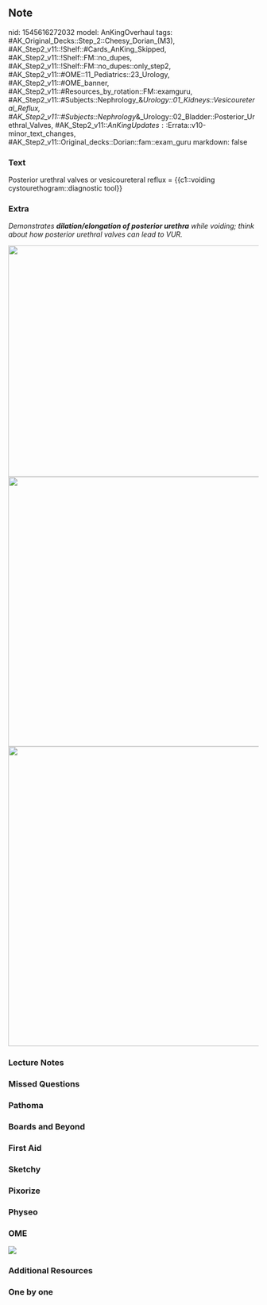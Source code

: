 ## Note
nid: 1545616272032
model: AnKingOverhaul
tags: #AK_Original_Decks::Step_2::Cheesy_Dorian_(M3), #AK_Step2_v11::!Shelf::#Cards_AnKing_Skipped, #AK_Step2_v11::!Shelf::FM::no_dupes, #AK_Step2_v11::!Shelf::FM::no_dupes::only_step2, #AK_Step2_v11::#OME::11_Pediatrics::23_Urology, #AK_Step2_v11::#OME_banner, #AK_Step2_v11::#Resources_by_rotation::FM::examguru, #AK_Step2_v11::#Subjects::Nephrology_&_Urology::01_Kidneys::Vesicoureteral_Reflux, #AK_Step2_v11::#Subjects::Nephrology_&_Urology::02_Bladder::Posterior_Urethral_Valves, #AK_Step2_v11::$AnKingUpdates::$Errata::v10-minor_text_changes, #AK_Step2_v11::Original_decks::Dorian::fam::exam_guru
markdown: false

### Text
Posterior urethral valves or vesicoureteral reflux = {{c1::voiding cystourethogram::diagnostic tool}}

### Extra
<i>Demonstrates <b>dilation/elongation of posterior urethra</b>
while voiding; think about how posterior urethral valves can lead
to VUR.</i>
<div>
  <div><img src=
  "Voiding-cystourethrogram-showing-unilateral-reflux_1606536512074.png"
  class="" style="height: 466px; width: 511px;"></div>
</div>
<div>
  <i><img src="PMC3409902_JIAPS-17-126-g001_1606536512074.png"
  class="" style="height: 543px; width: 511px;"></i>
</div>
<div>
  <i><img src="paste-64832531333123.jpg" class="" style=
  "height: 604px; width: 511px;"></i>
</div>

### Lecture Notes


### Missed Questions


### Pathoma


### Boards and Beyond


### First Aid


### Sketchy


### Pixorize


### Physeo


### OME
<div class="ome-widget">
  <a href="https://onlinemeded.org?ref=anki"><img src=
  "_OME_AnkiFlashcards_General_7.png"></a>
</div>

### Additional Resources


### One by one

